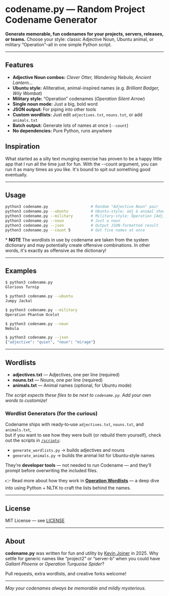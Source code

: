 
# codename.py — Random Project Codename Generator

**Generate memorable, fun codenames for your projects, servers, releases, or teams.**
Choose your style: classic Adjective Noun, Ubuntu animal, or military “Operation”–all in one simple Python script.

---

## Features

* **Adjective Noun combos:** *Clever Otter, Wandering Nebula, Ancient Lantern...*
* **Ubuntu style:** Alliterative, animal-inspired names (e.g. *Brilliant Badger, Wily Wombat*)
* **Military style:** “Operation” codenames (*Operation Silent Arrow*)
* **Single noun mode:** Just a big, bold word
* **JSON output:** For piping into other tools
* **Custom wordlists:** Just edit `adjectives.txt`, `nouns.txt`, or add `animals.txt`
* **Batch output:** Generate lots of names at once (`--count`)
* **No dependencies:** Pure Python, runs anywhere

## Inspiration

What started as a silly text munging exercise has proven to be a happy little app that I run all the time just for fun. 
With the --count argument, you can run it as many times as you like. It's bound to spit out something good eventually.


---

## Usage

```sh
python3 codename.py                   # Random "Adjective Noun" pair
python3 codename.py --ubuntu          # Ubuntu-style: adj & animal share first letter
python3 codename.py --military        # Military-style: Operation [Adj] Noun
python3 codename.py --noun            # Just a noun
python3 codename.py --json            # Output JSON-formatted result
python3 codename.py --count 5         # Get five names at once
```
\* **NOTE** The wordlists in use by codename are taken from the system dictionary and may potentially create offensive
combinations. In other words, it's exactly as offensive as the dictionary! 

---

## Examples

```sh
$ python3 codename.py
Glorious Turnip

$ python3 codename.py --ubuntu
Jumpy Jackal

$ python3 codename.py --military
Operation Phantom Ocelot

$ python3 codename.py --noun
Nebula

$ python3 codename.py --json
{"adjective": "quiet", "noun": "mirage"}
```

---

## Wordlists

* **adjectives.txt** — Adjectives, one per line (required)
* **nouns.txt** — Nouns, one per line (required)
* **animals.txt** — Animal names (optional, for Ubuntu mode)

*The script expects these files to be next to `codename.py`. Add your own words to customize!*


### Wordlist Generators (for the curious)

Codename ships with ready‑to‑use `adjectives.txt`, `nouns.txt`, and `animals.txt`,  
but if you want to see how they were built (or rebuild them yourself), check out the scripts in [`/scripts`](scripts):

- `generate_wordlists.py` → builds adjectives and nouns  
- `generate_animals.py` → builds the animal list for Ubuntu‑style names  

They’re **developer tools** — not needed to run Codename — and they’ll prompt before overwriting the included files.  

👉 Read more about how they work in [**Operation Wordlists**](https://adminjitsu.com/posts/operation-wordlists/) — a deep dive into using Python + NLTK to craft the lists behind the names.


---

## License

MIT License — see [LICENSE](./LICENSE)

---

## About

**codename.py** was written for fun and utility by [Kevin Joiner](https://github.com/your-github) in 2025.
Why settle for generic names like “project2” or “server-b” when you could have *Gallant Phoenix* or *Operation Turquoise Spider*?

Pull requests, extra wordlists, and creative forks welcome!

---

*May your codenames always be memorable and mildly mysterious.*

